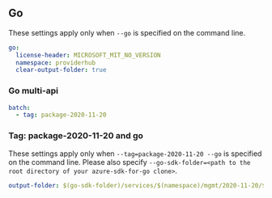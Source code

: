 ## Go

These settings apply only when `--go` is specified on the command line.

``` yaml $(go)
go:
  license-header: MICROSOFT_MIT_NO_VERSION
  namespace: providerhub
  clear-output-folder: true
```

### Go multi-api

``` yaml $(go) && $(multiapi)
batch:
  - tag: package-2020-11-20
```
### Tag: package-2020-11-20 and go

These settings apply only when `--tag=package-2020-11-20 --go` is specified on the command line.
Please also specify `--go-sdk-folder=<path to the root directory of your azure-sdk-for-go clone>`.

``` yaml $(tag) == 'package-2020-11-20' && $(go)
output-folder: $(go-sdk-folder)/services/$(namespace)/mgmt/2020-11-20/$(namespace)
```
